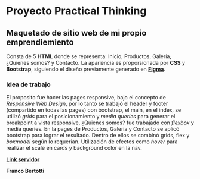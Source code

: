 # Proyecto Practical Thinking

## Maquetado de sitio web de mi propio emprendiemiento

Consta de 5 **HTML** donde se representa: Inicio, Productos, Galería, ¿Quienes somos? y Contacto. La apariencia es proporsionada por **CSS** y **Bootstrap**, siguiendo el diseño previamente generado en [**Figma**](http://www.figma.com/file/iKpIcVI1RLFCGqVJ7RNVOl/Desarrollo-web?node-id=0%3A1 "**Figma**").

### Idea de trabajo

El proposito fue hacer las pages responsive, bajo el concepto de *Responsive Web Design*, por lo tanto se trabajó el header y footer (compartido en todas las pages) con bootstrap, el main, en el index, se utilizó *grids* para el posicionamiento y *media queries* para generar el breakpoint a vista responsive, ¿Quienes somos? fue trabajado con *flexbox* y media queries. En la pages de Productos, Galeria y Contacto se aplicó bootstrap para lograr el resultado.
Dentro de ellos se combinó grids, flex y *boxmodel* según lo requerian.
Utilización de efectos como *hover* para realizar el scale en cards y background color en la nav.

[**Link servidor**](h[ttp://practicalthinking.epizy.com/index.html](https://francobertotti.github.io/practical-thinking-desarrollo-web/)https://francobertotti.github.io/practical-thinking-desarrollo-web/ "**Link servidor**")

**Franco Bertotti**
